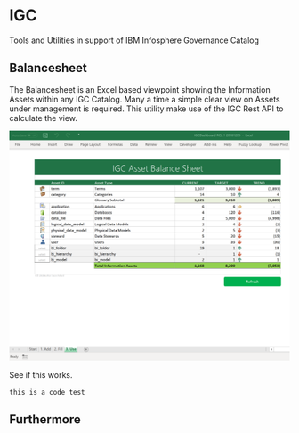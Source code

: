 # IGC
Tools and Utilities in support of IBM Infosphere Governance Catalog

## Balancesheet
The Balancesheet is an Excel based viewpoint showing the Information Assets within any IGC Catalog.  Many a time a simple clear view on Assets under management is required.  This utility make use of the IGC Rest API to calculate the view.

![Overview](https://github.com/deonpollard/igc/blob/master/wiki-images/balancesheet.png)

See if this works.
```
this is a code test
```
## Furthermore
